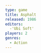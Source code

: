 ```yaml
---
type: game
title: Asphalt
released: 1986
editors: 
  -'Ubi Soft'
players: 2
genres:
  - Action
---
```

